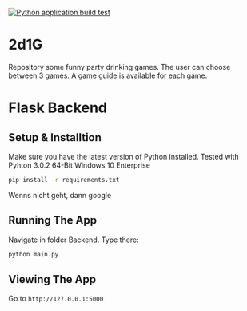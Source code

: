 
[![Python application build test](https://github.com/Montralis/2d1G/actions/workflows/python-app.yml/badge.svg)](https://github.com/Montralis/2d1G/actions/workflows/python-app.yml)

# 2d1G

Repository some funny party drinking games.  The user can choose between 3 games.  A game guide is available for each game.

# Flask Backend

## Setup & Installtion

Make sure you have the latest version of Python installed.
Tested with Pyhton 3.0.2 64-Bit Windows 10 Enterprise

```bash
pip install -r requirements.txt
```

Wenns nicht geht, dann google

## Running The App
Navigate in folder Backend. Type there:
```bash
python main.py
```

## Viewing The App

Go to `http://127.0.0.1:5000`
